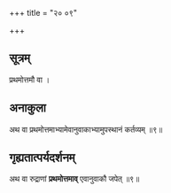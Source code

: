 +++
title = "२० ०९"

+++
## सूत्रम्
प्रथमोत्तमौ वा ।
## अनाकुला
अथ वा प्रथमोत्तमाभ्यामेवानुवाकाभ्यामुपस्थानं कर्तव्यम् ॥९॥

## गृह्यतात्पर्यदर्शनम्
अथ वा रुद्राणां **प्रथमोत्तमाव्** एवानुवाकौ जपेत् ॥९॥
